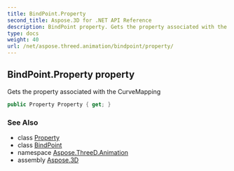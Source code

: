 ```yaml
---
title: BindPoint.Property
second_title: Aspose.3D for .NET API Reference
description: BindPoint property. Gets the property associated with the CurveMapping
type: docs
weight: 40
url: /net/aspose.threed.animation/bindpoint/property/
---
```

## BindPoint.Property property

Gets the property associated with the CurveMapping

```csharp
public Property Property { get; }
```

### See Also

* class [Property](../../../aspose.threed/property/)
* class [BindPoint](../)
* namespace [Aspose.ThreeD.Animation](../../../aspose.threed.animation/)
* assembly [Aspose.3D](../../../)


